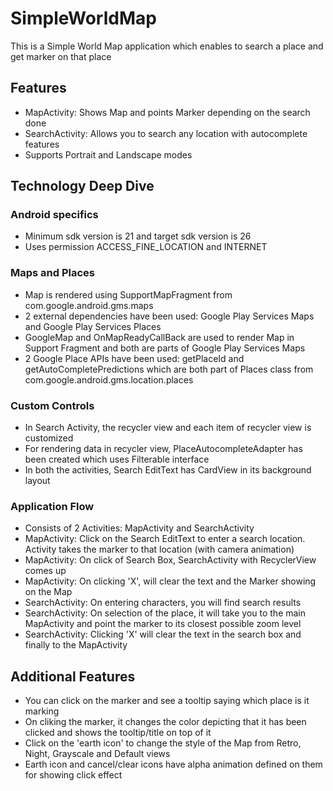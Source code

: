 # SimpleWorldMap
This is a Simple World Map application which enables to search a place and get marker on that place

## Features
- MapActivity: Shows Map and points Marker depending on the search done
- SearchActivity: Allows you to search any location with autocomplete features
- Supports Portrait and Landscape modes

## Technology Deep Dive
### Android specifics
- Minimum sdk version is 21 and target sdk version is 26
- Uses permission ACCESS_FINE_LOCATION and INTERNET

### Maps and Places
- Map is rendered using SupportMapFragment from com.google.android.gms.maps
- 2 external dependencies have been used: Google Play Services Maps and Google Play Services Places
- GoogleMap and OnMapReadyCallBack are used to render Map in Support Fragment and both are parts of Google Play Services Maps
- 2 Google Place APIs have been used: getPlaceId and getAutoCompletePredictions which are both part of Places class from com.google.android.gms.location.places

### Custom Controls
- In Search Activity, the recycler view and each item of recycler view is customized 
- For rendering data in recycler view, PlaceAutocompleteAdapter has been created which uses Filterable interface
- In both the activities, Search EditText has CardView in its background layout

### Application Flow
- Consists of 2 Activities: MapActivity and SearchActivity
- MapActivity: Click on the Search EditText to enter a search location. Activity takes the marker to that location (with camera animation)
- MapActivity: On click of Search Box, SearchActivity with RecyclerView comes up
- MapActivity: On clicking 'X', will clear the text and the Marker showing on the Map
- SearchActivity: On entering characters, you will find search results
- SearchActivity: On selection of the place, it will take you to the main MapActivity and point the marker to its closest possible zoom level
- SearchActivity: Clicking 'X' will clear the text in the search box and finally to the MapActivity

## Additional Features
- You can click on the marker and see a tooltip saying which place is it marking
- On cliking the marker, it changes the color depicting that it has been clicked and shows the tooltip/title on top of it
- Click on the 'earth icon' to change the style of the Map from Retro, Night, Grayscale and Default views
- Earth icon and cancel/clear icons have alpha animation defined on them for showing click effect
